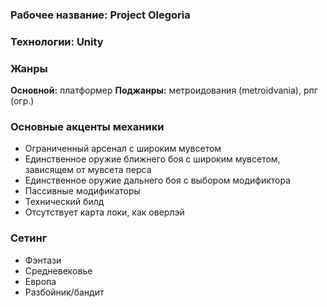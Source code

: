 ### Рабочее название: Project Olegoria
### Технологии: Unity
### Жанры
**Основной:** платформер
**Поджанры:** метроидования (metroidvania), рпг (огр.)
### Основные акценты механики
- Ограниченный арсенал с широким мувсетом
- Единственное оружие ближнего боя с широким мувсетом, зависящем от мувсета перса
- Единственное оружие дальнего боя с выбором модификтора
- Пассивные модификаторы
- Технический билд
- Отсутствует карта локи, как оверлэй
### Сетинг
- Фэнтази
- Средневековье
- Европа
- Разбойник/бандит
